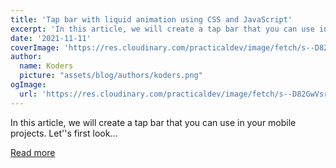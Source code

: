 ```yaml
---
title: 'Tap bar with liquid animation using CSS and JavaScript'
excerpt: 'In this article, we will create a tap bar that you can use in your mobile projects. Let''s first look...'
date: '2021-11-11'
coverImage: 'https://res.cloudinary.com/practicaldev/image/fetch/s--D82GwVsr--/c_imagga_scale,f_auto,fl_progressive,h_420,q_auto,w_1000/https://dev-to-uploads.s3.amazonaws.com/uploads/articles/qipgwv5qz0tq8915wtv3.jpeg'
author:
  name: Koders
  picture: "assets/blog/authors/koders.png"
ogImage:
  url: 'https://res.cloudinary.com/practicaldev/image/fetch/s--D82GwVsr--/c_imagga_scale,f_auto,fl_progressive,h_420,q_auto,w_1000/https://dev-to-uploads.s3.amazonaws.com/uploads/articles/qipgwv5qz0tq8915wtv3.jpeg'
---
```


In this article, we will create a tap bar that you can use in your mobile projects. Let''s first look...

[Read more](https://dev.to/romaopedro199/tap-bar-with-liquid-animation-using-css-and-javascript-2l99)

